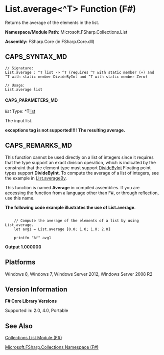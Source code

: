 # List.average<^T> Function (F#)

Returns the average of the elements in the list.

**Namespace/Module Path:** Microsoft.FSharp.Collections.List

**Assembly:** FSharp.Core (in FSharp.Core.dll)


## CAPS_SYNTAX_MD

```
// Signature:
List.average : ^T list -> ^T (requires ^T with static member (+) and ^T with static member DivideByInt and ^T with static member Zero)

// Usage:
List.average list
```

#### CAPS_PARAMETERS_MD
*list*
Type: **^T**[list](http://msdn.microsoft.com/en-us/library/c627b668-477b-4409-91ed-06d7f1b3e4a7)


The input list.



**exceptions tag is not supported!!!!**
**The resulting average.**
## CAPS_REMARKS_MD
This function cannot be used directly on a list of integers since it requires that the type support an exact division operation, which is indicated by the constraint that the element type must support [DivideByInt](http://msdn.microsoft.com/en-us/library/24b70b03-c9fb-4edf-b04e-c9d8355fe1ca) Floating point types support **DivideByInt**. To compute the average of a list of integers, see the example in [List.averageBy](http://msdn.microsoft.com/en-us/library/936cc9ec-62af-464d-8726-7999c2f48403).

This function is named **Average** in compiled assemblies. If you are accessing the function from a language other than F#, or through reflection, use this name.

**The following code example illustrates the use of List.average.**
```

    // Compute the average of the elements of a list by using List.average.
    let avg1 = List.average [0.0; 1.0; 1.0; 2.0]

    printfn "%f" avg1
```

**Output**
**1.000000**
## Platforms
Windows 8, Windows 7, Windows Server 2012, Windows Server 2008 R2


## Version Information
**F# Core Library Versions**

Supported in: 2.0, 4.0, Portable




## See Also
[Collections.List Module &#40;F&#35;&#41;](Collections.List+Module+%28F%23%29.md)

[Microsoft.FSharp.Collections Namespace &#40;F&#35;&#41;](Microsoft.FSharp.Collections+Namespace+%28F%23%29.md)


